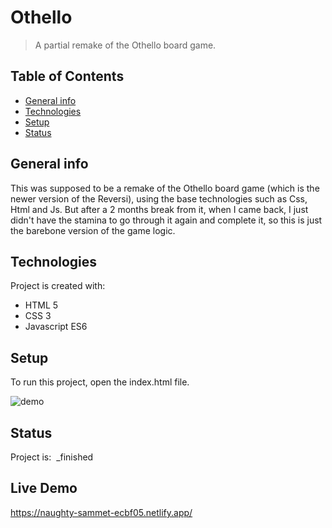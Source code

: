# Othello
> A partial remake of the Othello board game.

## Table of Contents
* [General info](#general-info)
* [Technologies](#technologies)
* [Setup](#setup)
* [Status](#status)

## General info
This was supposed to be a remake of the Othello board game (which is the newer version of the Reversi), using the base technologies such as Css, Html and Js.
But after a 2 months break from it, when I came back, I just didn't have the stamina to go through it again and complete it, so this is just the barebone version of the game logic.

## Technologies
Project is created with:
* HTML 5
* CSS 3
* Javascript ES6

## Setup
To run this project, open the index.html file.

![demo](/demo/othello.gif)

## Status
Project is:  _finished

## Live Demo

https://naughty-sammet-ecbf05.netlify.app/
